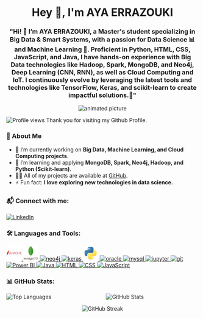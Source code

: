 <h1 align="center">Hey 👋, I'm AYA ERRAZOUKI</h1>

<h3 align="center">
  "Hi! 👋 I’m AYA ERRAZOUKI, a Master's student specializing in Big Data & Smart Systems, with a passion for Data Science 📊 and Machine Learning 🤖. Proficient in Python, HTML, CSS, JavaScript, and Java, I have hands-on experience with Big Data technologies like Hadoop, Spark, MongoDB, and Neo4j, Deep Learning (CNN, RNN), as well as Cloud Computing and IoT. I continuously evolve by leveraging the latest tools and technologies like TensorFlow, Keras, and scikit-learn to create impactful solutions.🌟"
</h3>

<p align="center">
  <img src="DALL·E 2024-10-06 15.42.57 - An animated image showcasing modern technology themes like big data, machine learning, deep learning, and cloud computing. The visual should include a.webp" alt="animated picture" width="100%" height="500">
</p>

<p align="left">
  <img src="https://komarev.com/ghpvc/?username=aya-errazouki&label=Profile%20views&color=0e75b6&style=flat" alt="Profile views" />
  Thank you for visiting my Github Profile.
</p>

### 🚀 About Me
- 🔭 I’m currently working on **Big Data, Machine Learning, and Cloud Computing projects**.
- 🌱 I’m learning and applying **MongoDB, Spark, Neo4j, Hadoop, and Python (Scikit-learn)**.
- 👨‍💻 All of my projects are available at [GitHub](https://github.com/AErrazouki).
- ⚡ Fun fact: **I love exploring new technologies in data science.**

### 📬 Connect with me:
<p align="left">
  <a href="https://linkedin.com/in/aya-e-547a09221" target="_blank">
    <img align="center" src="https://raw.githubusercontent.com/rahuldkjain/github-profile-readme-generator/master/src/images/icons/Social/linked-in-alt.svg" alt="LinkedIn" height="30" width="40" />
  </a>
</p>

### 🛠️ Languages and Tools:
<p align="left"> 
  <a href="https://spark.apache.org/" target="_blank" rel="noreferrer">
    <img src="https://raw.githubusercontent.com/devicons/devicon/master/icons/apache/apache-original-wordmark.svg" alt="spark" width="40" height="40"/>
  </a>
  <a href="https://www.mongodb.com/" target="_blank" rel="noreferrer">
    <img src="https://raw.githubusercontent.com/devicons/devicon/master/icons/mongodb/mongodb-original-wordmark.svg" alt="mongodb" width="40" height="40"/>
  </a>
  <a href="https://neo4j.com/" target="_blank" rel="noreferrer">
    <img src="https://cdn.worldvectorlogo.com/logos/neo4j.svg" alt="neo4j" width="40" height="40"/>
  </a>
  <a href="https://keras.io/" target="_blank" rel="noreferrer">
    <img src="https://raw.githubusercontent.com/valohai/ml-logos/master/keras.svg" alt="keras" width="40" height="40"/>
  </a>
  <a href="https://www.python.org/" target="_blank" rel="noreferrer">
    <img src="https://raw.githubusercontent.com/devicons/devicon/master/icons/python/python-original.svg" alt="python" width="40" height="40"/>
  </a>
  <a href="https://www.oracle.com/database/" target="_blank" rel="noreferrer">
    <img src="https://www.vectorlogo.zone/logos/oracle/oracle-icon.svg" alt="oracle" width="40" height="40"/>
  </a>
  <a href="https://www.mysql.com/" target="_blank" rel="noreferrer">
    <img src="https://www.vectorlogo.zone/logos/mysql/mysql-icon.svg" alt="mysql" width="40" height="40"/>
  </a>
  <a href="https://jupyter.org/" target="_blank" rel="noreferrer">
    <img src="https://www.vectorlogo.zone/logos/jupyter/jupyter-icon.svg" alt="jupyter" width="40" height="40"/>
  </a>
  <a href="https://git-scm.com/" target="_blank" rel="noreferrer">
    <img src="https://www.vectorlogo.zone/logos/git-scm/git-scm-icon.svg" alt="git" width="40" height="40"/>
  </a>
  <a href="https://powerbi.microsoft.com/" target="_blank" rel="noreferrer">
    <img src="https://www.vectorlogo.zone/logos/microsoft_powerbi/microsoft_powerbi-icon.svg" alt="Power BI" width="40" height="40"/>
  </a>
  <a href="https://www.java.com/" target="_blank" rel="noreferrer">
    <img src="https://www.vectorlogo.zone/logos/java/java-icon.svg" alt="Java" width="40" height="40"/>
  </a>
  <a href="https://developer.mozilla.org/en-US/docs/Web/HTML" target="_blank" rel="noreferrer">
    <img src="https://www.vectorlogo.zone/logos/w3_html5/w3_html5-icon.svg" alt="HTML" width="40" height="40"/>
  </a>
  <a href="https://developer.mozilla.org/en-US/docs/Web/CSS" target="_blank" rel="noreferrer">
    <img src="https://www.vectorlogo.zone/logos/w3_css/w3_css-icon.svg" alt="CSS" width="40" height="40"/>
  </a>
  <a href="https://developer.mozilla.org/en-US/docs/Web/JavaScript" target="_blank" rel="noreferrer">
    <img src="https://www.vectorlogo.zone/logos/javascript/javascript-icon.svg" alt="JavaScript" width="40" height="40"/>
  </a>
</p>

### 📊 GitHub Stats:
<p align="left">
  <img align="left" src="https://github-readme-stats.vercel.app/api/top-langs?username=AErrazouki&show_icons=true&locale=en&layout=compact&theme=highcontrast" alt="Top Languages" />
</p>

<p align="center">
  <img src="https://github-readme-stats.vercel.app/api?username=AErrazouki&show_icons=true&locale=en&theme=highcontrast&text_color=ffffff&icon_color=00aaff&hide_title=true&include_all_commits=true&count_private=true&hide=issues,prs" alt="GitHub Stats" />
</p>

<p align="center">
  <img src="https://github-readme-streak-stats.herokuapp.com/?user=AErrazouki&theme=highcontrast&background=000000&border=ffffff&stroke=00ff00&ring=ff4500&fire=ff4500&currStreakLabel=00ff00&sideLabels=00ffff&dates=ff6347&currStreakNum=ff6347&sideNums=00ff00&locale=en&hide_border=true&count_private=true&include_all_commits=true" alt="GitHub Streak" />
</p>
